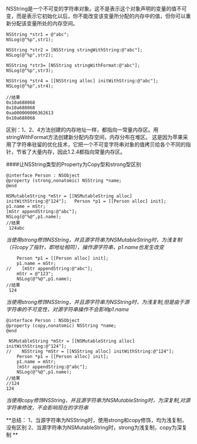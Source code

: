 NSString是一个不可变的字符串对象。这不是表示这个对象声明的变量的值不可变，而是表示它初始化以后，你不能改变该变量所分配的内存中的值，但你可以重新分配该变量所处的内存空间。
```
NSString *str1 = @"abc";
NSLog(@"%p",str1);

NSString *str2 = [NSString stringWithString:@"abc"];
NSLog(@"%p",str2);

NSString *str3= [NSString stringWithFormat:@"abc"];
NSLog(@"%p",str3);

NSString *str4 = [[NSString alloc] initWithString:@"abc"];
NSLog(@"%p",str4);

//结果
0x10a688068
0x10a688068
0xa000000006362613
0x10a688068
```
区别：1、2、4方法创建的内存地址一样，都指向一常量内存区。用stringWithFormat方法创建新分配内存空间，内存分布在堆区。
这是因为苹果采用了字符串驻留的优化技术，它把一个不可变字符串对象的值拷贝给各个不同的指针，节省了大量内存，因此1.2.4都指向常量内存区。

####让NSString类型的Property为Copy型和strong型区别
```
@interface Person : NSObject
@property (strong,nonatomic) NSString *name;
@end
```
```
NSMutableString *mStr = [[NSMutableString alloc] initWithString:@"124"];   Person *p1 = [[Person alloc] init];
p1.name = mStr;
[mStr appendString:@"abc"];
NSLog(@"%@",p1.name);
//结果
 124abc
```
*当使用strong修饰NSString，并且源字符串为NSMutableString时，为浅复制（只copy了指针，即地址相同），操作源字符串，p1.name也发生改变*
```
    Person *p1 = [[Person alloc] init];
    p1.name = mStr;
//    [mStr appendString:@"abc"];
    mStr = @"123";
    NSLog(@"%@",p1.name);
//结果
 124
```
*当使用strong修饰NSString，并且源字符串为NSString时，为浅复制,但是由于源字符串的不可变性，对源字符串操作不会影响p1.name*
```
@interface Person : NSObject
@property (copy,nonatomic) NSString *name;
@end
```
```
 NSMutableString *mStr = [[NSMutableString alloc] initWithString:@"124"];
//    NSString *mStr = [[NSString alloc] initWithString:@"124"];
    Person *p1 = [[Person alloc] init];
    p1.name = mStr;
    [mStr appendString:@"abc"];
    NSLog(@"%@",p1.name);
//结果
//124
124
```
*当使用copy修饰NSString，并且源字符串为NSMutableString时，为深复制,对源字符串修改，不会影响现在的字符串*

**总结：
1、当源字符串为NSString时，使用strong和copy修饰，均为浅复制，没有区别
2、当源字符串为NSMutableString时，strong为浅复制，copy为深复制
**
